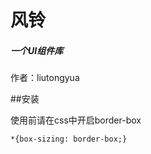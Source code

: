 # 风铃 

##### 	一个UI组件库

作者：liutongyua

##安装


使用前请在css中开启border-box
```
*{box-sizing: border-box;}
```